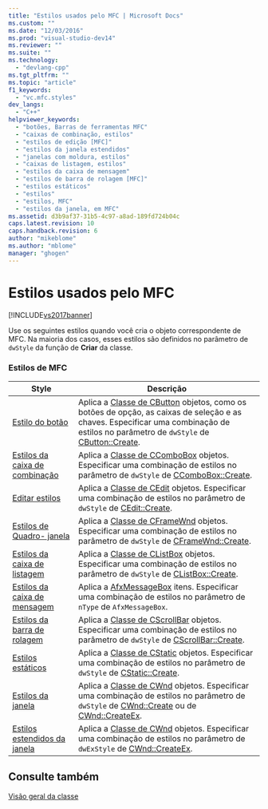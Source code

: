 ```yaml
---
title: "Estilos usados pelo MFC | Microsoft Docs"
ms.custom: ""
ms.date: "12/03/2016"
ms.prod: "visual-studio-dev14"
ms.reviewer: ""
ms.suite: ""
ms.technology: 
  - "devlang-cpp"
ms.tgt_pltfrm: ""
ms.topic: "article"
f1_keywords: 
  - "vc.mfc.styles"
dev_langs: 
  - "C++"
helpviewer_keywords: 
  - "botões, Barras de ferramentas MFC"
  - "caixas de combinação, estilos"
  - "estilos de edição [MFC]"
  - "estilos da janela estendidos"
  - "janelas com moldura, estilos"
  - "caixas de listagem, estilos"
  - "estilos da caixa de mensagem"
  - "estilos de barra de rolagem [MFC]"
  - "estilos estáticos"
  - "estilos"
  - "estilos, MFC"
  - "estilos da janela, em MFC"
ms.assetid: d3b9af37-31b5-4c97-a8ad-189fd724b04c
caps.latest.revision: 10
caps.handback.revision: 6
author: "mikeblome"
ms.author: "mblome"
manager: "ghogen"
---
```

# Estilos usados pelo MFC
[!INCLUDE[vs2017banner](../../assembler/inline/includes/vs2017banner.md)]

Use os seguintes estilos quando você cria o objeto correspondente de MFC.  Na maioria dos casos, esses estilos são definidos no parâmetro de `dwStyle` da função de **Criar** da classe.  
  
### Estilos de MFC  
  
|Style|Descrição|  
|-----------|---------------|  
|[Estilo do botão](../../mfc/reference/button-styles.md)|Aplica a [Classe de CButton](../../mfc/reference/cbutton-class.md) objetos, como os botões de opção, as caixas de seleção e as chaves.  Especificar uma combinação de estilos no parâmetro de `dwStyle` de [CButton::Create](../Topic/CButton::Create.md).|  
|[Estilos da caixa de combinação](../../mfc/reference/combo-box-styles.md)|Aplica a [Classe de CComboBox](../../mfc/reference/ccombobox-class.md) objetos.  Especificar uma combinação de estilos no parâmetro de `dwStyle` de [CComboBox::Create](../Topic/CComboBox::Create.md).|  
|[Editar estilos](../../mfc/reference/edit-styles.md)|Aplica a [Classe de CEdit](../Topic/CEdit%20Class.md) objetos.  Especificar uma combinação de estilos no parâmetro de `dwStyle` de [CEdit::Create](../Topic/CEdit::Create.md).|  
|[Estilos de Quadro\- janela](../../mfc/reference/frame-window-styles-mfc.md)|Aplica a [Classe de CFrameWnd](../../mfc/reference/cframewnd-class.md) objetos.  Especificar uma combinação de estilos no parâmetro de `dwStyle` de [CFrameWnd::Create](../Topic/CFrameWnd::Create.md).|  
|[Estilos da caixa de listagem](../../mfc/reference/list-box-styles.md)|Aplica a [Classe de CListBox](../Topic/CListBox%20Class.md) objetos.  Especificar uma combinação de estilos no parâmetro de `dwStyle` de [CListBox::Create](../Topic/CListBox::Create.md).|  
|[Estilos da caixa de mensagem](../../mfc/reference/message-box-styles.md)|Aplica a [AfxMessageBox](../Topic/AfxMessageBox.md) itens.  Especificar uma combinação de estilos no parâmetro de `nType` de `AfxMessageBox`.|  
|[Estilos da barra de rolagem](../../mfc/reference/scroll-bar-styles.md)|Aplica a [Classe de CScrollBar](../../mfc/reference/cscrollbar-class.md) objetos.  Especificar uma combinação de estilos no parâmetro de `dwStyle` de [CScrollBar::Create](../Topic/CScrollBar::Create.md).|  
|[Estilos estáticos](../../mfc/reference/static-styles.md)|Aplica a [Classe de CStatic](../Topic/CStatic%20Class.md) objetos.  Especificar uma combinação de estilos no parâmetro de `dwStyle` de [CStatic::Create](../Topic/CStatic::Create.md).|  
|[Estilos da janela](../Topic/Window%20Styles.md)|Aplica a [Classe de CWnd](../Topic/CWnd%20Class.md) objetos.  Especificar uma combinação de estilos no parâmetro de `dwStyle` de [CWnd::Create](../Topic/CWnd::Create.md) ou de [CWnd::CreateEx](../Topic/CWnd::CreateEx.md).|  
|[Estilos estendidos da janela](../Topic/Extended%20Window%20Styles.md)|Aplica a [Classe de CWnd](../Topic/CWnd%20Class.md) objetos.  Especificar uma combinação de estilos no parâmetro de `dwExStyle` de [CWnd::CreateEx](../Topic/CWnd::CreateEx.md).|  
  
## Consulte também  
 [Visão geral da classe](../../mfc/class-library-overview.md)